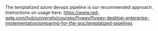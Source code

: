 The templatized azure devops pipeline is our recommended approach. Instructions on usage here: https://www.red-gate.com/hub/university/courses/flyway/flyway-desktop-enterprise-implementation/preparing-for-the-poc/templatized-pipelines
